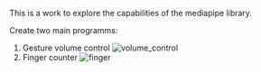 This is a work to explore the capabilities of the mediapipe library.

Create two main programms:

1. Gesture volume control
![volume_control](https://user-images.githubusercontent.com/71456738/176163887-348e7e2b-848e-498b-9e2b-b0abe1372a27.gif)
2. Finger counter
![finger](https://user-images.githubusercontent.com/71456738/176166242-83da61ee-07d5-4b71-8d2c-f81a27821bfe.gif)
